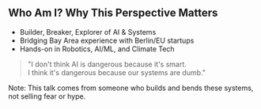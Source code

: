 <!-- .slide: data-background="linear-gradient(to bottom right, #004477, #007799)" -->

## Who Am I? Why This Perspective Matters

- Builder, Breaker, Explorer of AI & Systems
- Bridging Bay Area experience with Berlin/EU startups
- Hands-on in Robotics, AI/ML, and Climate Tech

> "I don't think AI is dangerous because it's smart. <br>I think it's dangerous because our systems are dumb."

Note: This talk comes from someone who builds and bends these systems, not selling fear or hype. 